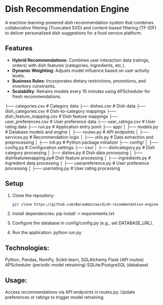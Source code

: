 # Dish Recommendation Engine

A machine learning-powered dish recommendation system that combines collaborative filtering (Truncated SVD) and content-based filtering (TF-IDF) to deliver personalized dish suggestions for a food service platform.

## Features
- **Hybrid Recommendations**: Combines user interaction data (ratings, orders) with dish features (categories, ingredients, etc.).
- **Dynamic Weighting**: Adjusts model influence based on user activity levels.
- **Business Rules**: Incorporates dietary restrictions, promotions, and inventory constraints.
- **Scalability**: Retrains models every 10 minutes using APScheduler for fresh recommendations.

├── categories.csv           # Category data
├── dishes.csv               # Dish data
├── dish_categories.csv      # Dish-to-category mappings
├── dish_feature_mapping.csv # Dish feature mappings
├── user_preferences.csv     # User preference data
├── user_ratings.csv         # User rating data
├── run.py                   # Application entry point
├── app/
│   ├── models.py            # Database models and engine
│   ├── routes.py            # API endpoints
│   ├── services.py          # Recommendation logic
│   ├── utils.py             # Data extraction and preprocessing
│   ├── init.py          # Python package initializer
├── config/
│   ├── config.py            # Configuration settings
├── csv/
│   ├── dishcategory.py      # Dish category processing
│   ├── dishes.py            # Dish data processing
│   ├── dishfeaturemapping.py# Dish feature processing
│   ├── ingredients.py       # Ingredient data processing
│   ├── userpreference.py    # User preference processing
│   ├── userrating.py        # User rating processing


## Setup
1. Clone the repository:
   ```bash
   git clone https://github.com/BaraaHazzaa/dish-recommendation-engine.git
2. Install dependencies:
    pip install -r requirements.txt

3. Configure the database in config/config.py (e.g., set DATABASE_URL).

4. Run the application:
    python run.py


## Technologies:

Python, Pandas, NumPy, Scikit-learn, SQLAlchemy
Flask (API routes)
APScheduler (periodic model retraining)
SQLite/PostgreSQL (database)

## Usage:

Access recommendations via API endpoints in routes.py.
Update preferences or ratings to trigger model retraining.
